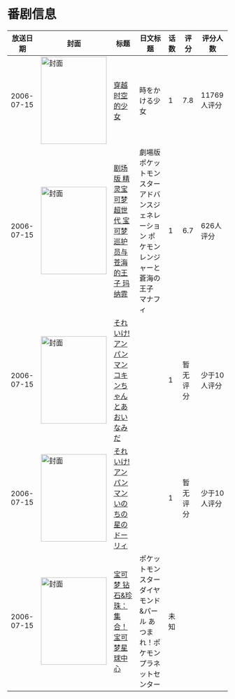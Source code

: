 # 番剧信息

|放送日期|封面|标题|日文标题|话数|评分|评分人数|
|---|---|---|---|---|---|---|
|2006-07-15|<img src="https://lain.bgm.tv/pic/cover/c/e4/a6/242_BmDGk.jpg" alt="封面" style="width:150px;height:200px;object-fit:cover;">|[穿越时空的少女](https://bangumi.tv/subject/242)|時をかける少女|1|7.8|11769人评分|
|2006-07-15|<img src="https://lain.bgm.tv/pic/cover/c/2d/95/3030_4VCh3.jpg" alt="封面" style="width:150px;height:200px;object-fit:cover;">|[剧场版 精灵宝可梦 超世代 宝可梦巡护员与苍海的王子 玛纳霏](https://bangumi.tv/subject/3030)|劇場版ポケットモンスター アドバンスジェネレーション ポケモンレンジャーと蒼海の王子 マナフィ|1|6.7|626人评分|
|2006-07-15|<img src="https://lain.bgm.tv/pic/cover/c/17/af/332524_Fb28m.jpg" alt="封面" style="width:150px;height:200px;object-fit:cover;">|[それいけ!アンパンマン コキンちゃんとあおいなみだ](https://bangumi.tv/subject/332524)||1|暂无评分|少于10人评分|
|2006-07-15|<img src="https://lain.bgm.tv/pic/cover/c/95/4d/422090_eK9b0.jpg" alt="封面" style="width:150px;height:200px;object-fit:cover;">|[それいけ!アンパンマン いのちの星のドーリィ](https://bangumi.tv/subject/422090)||1|暂无评分|少于10人评分|
|2006-07-15|<img src="https://lain.bgm.tv/pic/cover/c/6f/72/510410_1ZhtQ.jpg" alt="封面" style="width:150px;height:200px;object-fit:cover;">|[宝可梦 钻石&珍珠：集合！宝可梦星球中心](https://bangumi.tv/subject/510410)|ポケットモンスター ダイヤモンド&パール あつまれ！ポケモンプラネットセンター|未知|||
